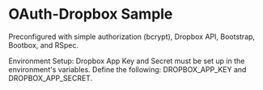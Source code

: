 # OAuth-Dropbox Sample #

Preconfigured with simple authorization (bcrypt), Dropbox API, Bootstrap, Bootbox, and RSpec.

Environment Setup:  Dropbox App Key and Secret must be set up in the environment's variables.  Define the following: DROPBOX_APP_KEY and DROPBOX_APP_SECRET.